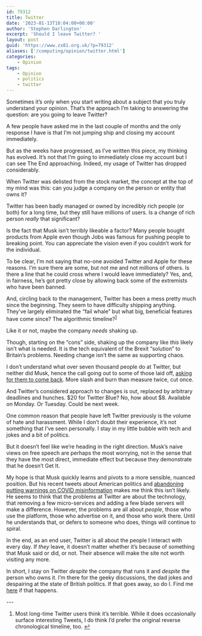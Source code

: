 ```yaml
---
id: 79312
title: Twitter
date: '2023-01-13T10:04:00+00:00'
author: 'Stephen Darlington'
excerpt: 'Should I leave Twitter? '
layout: post
guid: 'https://www.zx81.org.uk/?p=79312'
aliases: ['/computing/opinion/twitter.html']
categories:
    - Opinion
tags:
    - Opinion
    - politics
    - twitter
---
```


<span style="font-size: revert;">Sometimes it’s only when you start writing about a subject that you truly understand your opinion. That’s the approach I’m taking to answering the question: are you going to leave Twitter?</span>

A few people have asked me in the last couple of months and the only response I have is that I’m not jumping ship and closing my account immediately.

But as the weeks have progressed, as I’ve written this piece, my thinking has evolved. It’s not that I’m going to immediately close my account but I can see The End approaching. Indeed, my usage of Twitter has dropped considerably.

When Twitter was delisted from the stock market, the concept at the top of my mind was this: can you judge a company on the person or entity that owns it?

Twitter has been badly managed or owned by incredibly rich people (or both) for a long time, but they still have millions of users. Is a change of rich person *really* that significant?

Is the fact that Musk isn’t terribly likeable a factor? Many people bought products from Apple even though Jobs was famous for pushing people to breaking point. You can appreciate the vision even if you couldn’t work for the individual.

To be clear, I’m not saying that no-one avoided Twitter and Apple for these reasons. I’m sure there are some, but not me and not millions of others. Is there a line that he could cross where I would leave immediately? Yes, and, in fairness, he’s got pretty close by allowing back some of the extremists who have been banned.

And, circling back to the management, Twitter has been a mess pretty much since the beginning. They seem to have difficulty shipping anything. They’ve largely eliminated the “fail whale” but what big, beneficial features have come since? The algorithmic timeline?<sup>[1](#fn1-8097 "see footnote")</sup>

Like it or not, maybe the company *needs* shaking up.

Though, starting on the “cons” side, shaking up the company like *this* likely isn’t what is needed. It is the tech equivalent of the Brexit “solution” to Britain’s problems. Needing change isn’t the same as supporting chaos.

I don’t understand what over seven thousand people do at Twitter, but neither did Musk, hence the call going out to some of those laid off, [asking for them to come back](https://arstechnica.com/tech-policy/2022/11/musk-led-twitter-laid-off-some-employees-by-mistake-asks-them-to-come-back/). More slash and burn than measure twice, cut once.

And Twitter’s considered approach to changes is out, replaced by arbitrary deadlines and hunches. $20 for Twitter Blue? No, how about $8. Available on Monday. Or Tuesday. Could be next week.

One common reason that people have left Twitter previously is the volume of hate and harassment. While I don’t doubt their experience, it’s not something that I’ve seen personally. I stay in my little bubble with tech and jokes and a bit of politics.

But it doesn’t feel like we’re heading in the right direction. Musk’s naive views on free speech are perhaps the most worrying, not in the sense that they have the most direct, immediate effect but because they demonstrate that he doesn’t Get It.

My hope is that Musk quickly learns and pivots to a more sensible, nuanced position. But his recent tweets about American politics and [abandoning putting warnings on COVID misinformation](https://arstechnica.com/?p=1900693) makes me think this isn’t likely. He seems to think that the problems at Twitter are about the technology, that removing a few micro-services and adding a few blade servers will make a difference. However, the problems are all about *people*, those who use the platform, those who advertise on it, and those who work there. Until he understands that, or defers to someone who does, things will continue to spiral.

In the end, as an end user, Twitter is all about the people I interact with every day. If *they* leave, it doesn’t matter whether it’s because of something that Musk said or did, or not. Their absence will make the site not worth visiting any more.

In short, I stay on Twitter *despite* the company that runs it and *despite* the person who owns it. I’m there for the geeky discussions, the dad jokes and despairing at the state of British politics. If that goes away, so do I. Find me [here](https://mas.to/@sdarlington) if that happens.

<div class="footnotes">---

1. Most long-time Twitter users think it’s terrible. While it does occasionally surface interesting Tweets, I do think I’d prefer the original reverse chronological timeline, too. [↩︎](#fnr1-8097 "return to article")

</div>